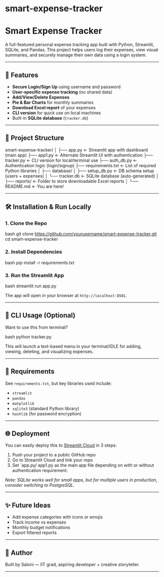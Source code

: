 # smart-expense-tracker
# Smart Expense Tracker

A full-featured personal expense tracking app built with Python, Streamlit, SQLite, and Pandas. This project helps users log their expenses, view visual summaries, and securely manage their own data using a login system.

---

## 🔧 Features

- **Secure Login/Sign Up** using username and password
- **User-specific expense tracking** (no shared data)
- **Add/View/Delete Expenses**
- **Pie & Bar Charts** for monthly summaries
- **Download Excel report** of your expenses
- **CLI version** for quick use on local machines
- Built-in **SQLite database** (`tracker.db`)

---

## 📁 Project Structure


smart-expense-tracker/
│
├── app.py              ← Streamlit app with dashboard (main app)
├── app1.py             ← Alternate Streamlit UI with authentication
├── tracker.py          ← CLI version for local/terminal use
├── auth_db.py          ← Authentication logic (login/signup)
├── requirements.txt    ← List of required Python libraries
│
├── database/
│   ├── setup_db.py     ← DB schema setup (users + expenses)
│   └── tracker.db      ← SQLite database (auto-generated)
│
├── reports/            ← Folder to store downloadable Excel reports
│
└── README.md           ← You are here!


---

## 🛠️ Installation & Run Locally

### 1. Clone the Repo
bash
git clone https://github.com/yourusername/smart-expense-tracker.git
cd smart-expense-tracker


### 2. Install Dependencies
bash
pip install -r requirements.txt


### 3. Run the Streamlit App
bash
streamlit run app.py


The app will open in your browser at `http://localhost:8501`.

---

## 🧪 CLI Usage (Optional)

Want to use this from terminal?

bash
python tracker.py


This will launch a text-based menu in your terminal/IDLE for adding, viewing, deleting, and visualizing expenses.

---

## 🧾 Requirements

See `requirements.txt`, but key libraries used include:

- `streamlit`
- `pandas`
- `matplotlib`
- `sqlite3` (standard Python library)
- `hashlib` (for password encryption)

---

## 🌐 Deployment

You can easily deploy this to [Streamlit Cloud](https://streamlit.io/cloud) in 3 steps:
1. Push your project to a public GitHub repo
2. Go to Streamlit Cloud and link your repo
3. Set `app.py/ app1.py as the main app file depending on with or without authentication requirement.

*Note: SQLite works well for small apps, but for multiple users in production, consider switching to PostgreSQL.*

---

## ✨ Future Ideas

- Add expense categories with icons or emojis
- Track income vs expenses
- Monthly budget notifications
- Export filtered reports

---

## 🙌 Author

Built by Saloni — IIT grad, aspiring developer + creative storyteller.

-----